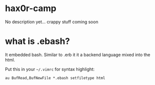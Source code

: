 # hax0r-camp
No description yet... crappy stuff coming soon

# what is .ebash?

It embedded bash. Similar to .erb it it a backend language mixed into the html.


Put this in your ``~/.vimrc`` for syntax highlight:
```
au BufRead,BufNewFile *.ebash setfiletype html
```
